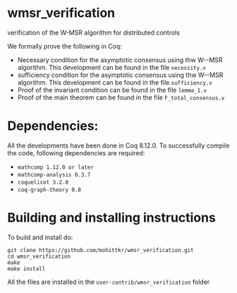 # wmsr_verification
verification of the W-MSR algorithm for distributed controls

We formally prove the following in Coq:
- Necessary condition for the asymptotic consensus using thw W--MSR algorithm. This development can be found in the file `necessity.v`
- sufficiency condition for the asymptotic consensus using thw W--MSR algorithm. This development can be found in the file `sufficiency.v`
- Proof of the invariant condition can be found in the file `lemma_1.v`
- Proof of the main theorem can be found in the file `F_total_consensus.v`

# Dependencies:

All the developments have been done in Coq 8.12.0. To successfully compile the code, following dependencies are required:
- `mathcomp 1.12.0 or later` 
- `mathcomp-analysis 0.3.7`
- `coquelicot 3.2.0`
- `coq-graph-theory 0.8`


# Building and installing instructions

To build and install do:
```
git clone https://github.com/mohittkr/wmsr_verification.git
cd wmsr_verification
make
make install
```
All the files are installed in the `user-contrib/wmsr_verification` folder 

